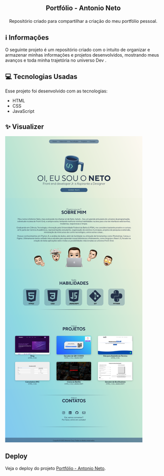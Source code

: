 ## <p align="center">Portfólio - Antonio Neto</p>

<p align="center">
Repositório criado para compartilhar a criação do meu portfólio pessoal.

## ℹ️ Informações
O seguinte projeto é um repositório criado com o intuito de organizar e armazenar minhas informações e projetos desenvolvidos, mostrando meus avanços e toda minha trajetória no universo Dev .
 
## 💻 Tecnologias Usadas

Esse projeto foi desenvolvido com as tecnologias:

- HTML
- CSS
- JavaScript

## ✨ Visualizer

![alt text](https://raw.githubusercontent.com/antonioscn/portifolio/main/portifolio.png)
 
 
##  Deploy
Veja o deploy do projeto [Portfólio - Antonio Neto](https://geradorqr-ascn.vercel.app/).

